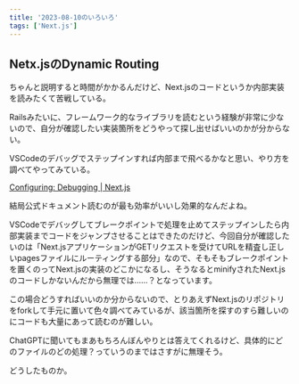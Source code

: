 ```yaml
---
title: '2023-08-10のいろいろ'
tags: ['Next.js']
---
```


## Netx.jsのDynamic Routing

ちゃんと説明すると時間がかかるんだけど、Next.jsのコードというか内部実装を読みたくて苦戦している。

Railsみたいに、フレームワーク的なライブラリを読むという経験が非常に少ないので、自分が確認したい実装箇所をどうやって探し出せばいいのかが分からない。

VSCodeのデバッグでステップインすれば内部まで飛べるかなと思い、やり方を調べてやってみている。

[Configuring: Debugging \| Next\.js](https://nextjs.org/docs/pages/building-your-application/configuring/debugging#debugging-with-vs-code)

結局公式ドキュメント読むのが最も効率がいいし効果的なんだよね。

VSCodeでデバッグしてブレークポイントで処理を止めてステップインしたら内部実装までコードをジャンプさせることはできたのだけど、今回自分が確認したいのは「Next.jsアプリケーションがGETリクエストを受けてURLを精査し正しいpagesファイルにルーティングする部分」なので、そもそもブレークポイントを置くのってNext.jsの実装のどこかになるし、そうなるとminifyされたNext.jsのコードしかないんだから無理では……？となっています。

この場合どうすればいいのか分からないので、とりあえずNext.jsのリポジトリをforkして手元に置いて色々調べてみているが、該当箇所を探すのすら難しいのにコードも大量にあって読むのが難しい。

ChatGPTに聞いてもまあもちろんぼんやりとは答えてくれるけど、具体的にどのファイルのどの処理？っていうのまではさすがに無理そう。

どうしたものか。
